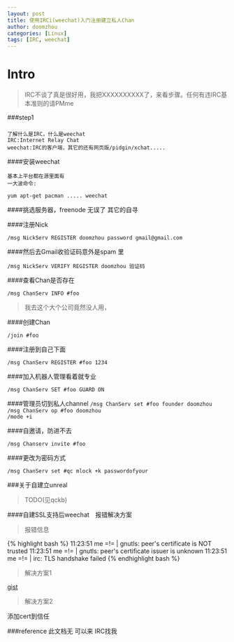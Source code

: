 ```yaml
---
layout: post
title: 使用IRCi(weechat)入门注册建立私人Chan
author: doomzhou
categories: [Linux]
tags: [IRC, weechat]
---
```


Intro
====

>IRC不谈了真是很好用，我把XXXXXXXXXX了，来看步骤。任何有违IRC基本准则的请PMme

###step1
    
####

    了解什么是IRC，什么是weechat
    IRC:Internet Relay Chat
    weechat:IRC的客户端，其它的还有网页版/pidgin/xchat.....
    
####安装weechat

    基本上平台都在源里面有
    一大波命令: 

`yum apt-get pacman ..... weechat `

####挑选服务器，freenode 无误了 其它的自寻

####注册Nick

`/msg NickServ REGISTER doomzhou password gmail@gmail.com`

####然后去Gmail收验证码意外是spam 里

`/msg NickServ VERIFY REGISTER doomzhou 验证码`

####查看Chan是否存在

`/msg ChanServ INFO #foo`

>我去这个大个公司竟然没人用，

####创建Chan

`/join #foo`

####注册到自己下面

`/msg ChanServ REGISTER #foo 1234`

####加入机器人管理看着就专业

`/msg ChanServ SET #foo GUARD ON`

####管理员切到私人channel
`/msg ChanServ set #foo founder doomzhou`  
`/msg ChanServ op #foo doomzhou`  
`/mode +i`  

####自邀请，防进不去

`/msg Chanserv invite #foo`


####更改为密码方式

`/msg ChanServ set #qc mlock +k passwordofyour`

###关于自建立unreal

>TODO(见qckb)

####自建SSL支持后weechat　报错解决方案　

>报错信息

{% highlight bash %}
11:23:51       me =!= | gnutls: peer's certificate is NOT trusted
11:23:51       me =!= | gnutls: peer's certificate issuer is unknown
11:23:51       me =!= | irc: TLS handshake failed
{% endhighlight bash %}

>解决方案1

[gist](https://github.com/gitterHQ/gitter/issues/459)

>解决方案2

添加cert到信任

###reference
此文档无 可以来 IRC找我

